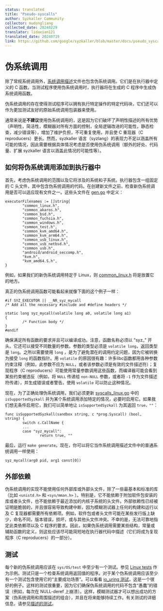 ```yaml
---
status: translated
title: "Pseudo-syscalls"
author: Syzkaller Community
collector: mudongliang
collected_date: 20240229
translator: lidaxian121
translated_date: 20240719
link: https://github.com/google/syzkaller/blob/master/docs/pseudo_syscalls.md
---
```


# 伪系统调用

除了常规系统调用外，[系统调用描述](https://github.com/hust-open-atom-club/TranslateProject/blob/master/sources/syzkaller/syscall_descriptions.md)文件也包含伪系统调用。它们是在执行器中定义的 C 函数。当测试程序使用伪系统调用时，执行器将在生成的 C 程序中生成伪系统调用函数。

伪系统调用的存在使得测试程序可以拥有执行特定操作的特定代码块，它们还可以作为更加测试友好的原始系统调用包装器来使用。

通常来说是**不建议**使用伪系统调用的，这是因为它们破坏了声明性描述的所有优势（声明性，简洁性，模糊器对所有方面的控制，全局逻辑改进的可能性，静态检查，减少错误等），增加了维护负担，不可重复使用，并且使 C 重现器（C reproducers）更长。然而，syzkaller 语言（syzlang）的表现力不足以涵盖所有可能的情况，因此需要根据具体情况考虑是否使用伪系统调用（额外的好处、代码量、扩展 syzkaller 语言以涵盖此情况的可能性等）。

## 如何将伪系统调用添加到执行器中

首先，考虑伪系统调用的范围以及它将涉及的系统和子系统。执行器包含一组固定的 C 头文件，其中包含伪系统调用的代码。在创建新文件之前，检查新伪系统调用是否可以适应现有文件之一。这些头文件在 [gen.go](https://github.com/google/syzkaller/blob/master/pkg/compiler/gen.go) 中定义：

    executorFilenames := []string{
            "common_linux.h",
            "common_akaros.h",
            "common_bsd.h",
            "common_fuchsia.h",
            "common_windows.h",
            "common_test.h",
            "common_kvm_amd64.h",
            "common_kvm_arm64.h",
            "common_usb_linux.h",
            "common_usb_netbsd.h",
            "common_usb.h",
            "android/android_seccomp.h",
            "kvm.h",
            "kvm_amd64.S.h",
    }

例如，如果我们的新伪系统调用特定于 Linux，则 [common_linux.h](https://github.com/google/syzkaller/blob/master/executor/common_linux.h) 将是放置它的地方。

真正的伪系统调用函数可能看起来就像下面的这个例子一样：

    #if SYZ_EXECUTOR || __NR_syz_mycall
    /* Add all the necessary #include and #define headers */

    static long syz_mycall(volatile long a0, volatile long a1)
    {
            /* Function body */
    }
    #endif

确保满足所有函数的要求并且可以编译成功。注意，函数名称必须以 "syz_" 开头。它还可以接受不同数量的参数。参数的类型必须是 `volatile long`，返回类型是 `long`。之所以需要使用 `long` ，是为了避免潜在的调用约定问题，因为它被转换为接受 `long` 的函数指针。用 `volatile` 的原因很有趣：许多libc函数都用各种参数约束注释（例如，此参数不应为 `NULL`，或者该参数必须是有效的文件描述符）；复现程序（C reproducers）可能使用常量参数调用这些函数，而编译器可能会看到某些约束被违反（例如，将  `NULL`  传递给 `non-NULL` 参数，或者将 `-1` 作为文件描述符传递），并生成错误或者警告。使用 `volatile` 可以防止这种情况。

现在，为了正确处理伪系统调用，我们必须更新 [syscalls_linux.go](https://github.com/google/syzkaller/blob/master/pkg/host/syscalls_linux.go) 中的 `isSupportedSyzkall` 并为某个系统调用添加特定的情况，必要时启用它。如果我们想无条件启用它，我们可以简单地让 `isSupportedSyzkall` 为其返回 `true，""`：

    func isSupportedSyzkall(sandbox string, c *prog.Syscall) (bool, string) {
            switch c.CallName {
            ...
            case "syz_mycall":
                    return true, ""

最后，运行 `make generate`。现在，你可以将它当作系统调用描述文件中的普通系统调用一样使用：

    syz_mycall(arg0 pid, arg1 const[0])

<div id="dependencies"/>

## 外部依赖

伪系统调用的实现不能使用任何外部库或外部头文件，除了一些最基本和标准的库（比如 `<unistd.h>` 和 `<sys/mman.h>` ）。特别是，它不能依赖于附加软件包安装的库或者头文件，也不能依赖于最近添加的内核子系统的头文件。外部依赖性已经被证明是脆弱的，并且很容易导致构建中断，因为模糊测试器上任何的构建和运行以及 C 复现器都需要所有依赖项。例如，软件包或者头文件可能在某些发行版上缺少，命名不同，版本错误，损坏，或与其他头文件冲突。不幸的是，无法可靠地指定此类依赖项以及 C 程序的要求。因此，如果伪系统调用需要某些结构，常量或辅助函数的定义，则这些应该尽可能简短地在执行器代码中描述（它们将成为复现程序（C reproducers）的一部分）。

## 测试

每个新的伪系统调用应该在 `sys/OS/test` 中至少有一个测试。参见 [Linux tests](https://github.com/google/syzkaller/blob/master/sys/linux/test) 作为示例。测试只是一个检查系统调用返回值的程序。对于某个伪系统调用应该至少有一个测试包含使用它的“主要成功场景”。可以看看 [io_uring 测试](https://github.com/google/syzkaller/blob/master/sys/linux/test/io_uring)，这是一个很好的例子。这样的测试很重要，因为它们确保伪系统调用的代码不包含“愚蠢”的错误（例如，每次在 NULL-deref 上崩溃）。这样，模糊测试器才可以想出成功的方案（伪系统调用和周围描述的组合），并且在将来能够持续工作。有关测试的详细信息，请参见[描述的测试](https://github.com/hust-open-atom-club/TranslateProject/blob/master/sources/syzkaller/syscall_descriptions.md)。
